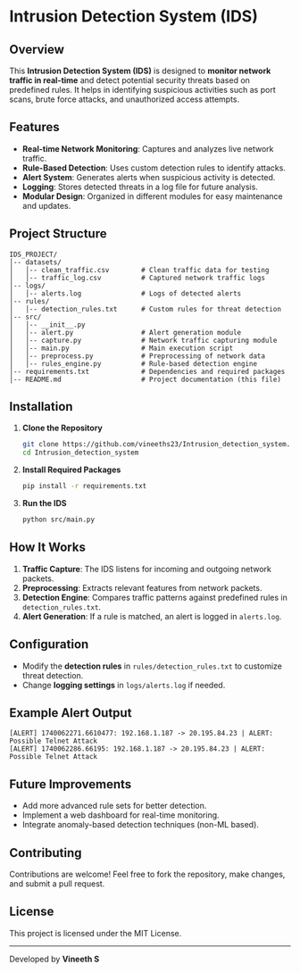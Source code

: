 # Intrusion Detection System (IDS)

## Overview
This **Intrusion Detection System (IDS)** is designed to **monitor network traffic in real-time** and detect potential security threats based on predefined rules. It helps in identifying suspicious activities such as port scans, brute force attacks, and unauthorized access attempts.

## Features
- **Real-time Network Monitoring**: Captures and analyzes live network traffic.
- **Rule-Based Detection**: Uses custom detection rules to identify attacks.
- **Alert System**: Generates alerts when suspicious activity is detected.
- **Logging**: Stores detected threats in a log file for future analysis.
- **Modular Design**: Organized in different modules for easy maintenance and updates.

## Project Structure
```
IDS_PROJECT/
│-- datasets/
│   │-- clean_traffic.csv        # Clean traffic data for testing
│   │-- traffic_log.csv          # Captured network traffic logs
│-- logs/
│   │-- alerts.log               # Logs of detected alerts
│-- rules/
│   │-- detection_rules.txt      # Custom rules for threat detection
│-- src/
│   │-- __init__.py
│   │-- alert.py                 # Alert generation module
│   │-- capture.py               # Network traffic capturing module
│   │-- main.py                  # Main execution script
│   │-- preprocess.py            # Preprocessing of network data
│   │-- rules_engine.py          # Rule-based detection engine
│-- requirements.txt             # Dependencies and required packages
│-- README.md                    # Project documentation (this file)
```

## Installation
1. **Clone the Repository**
   ```sh
   git clone https://github.com/vineeths23/Intrusion_detection_system.git
   cd Intrusion_detection_system
   ```

2. **Install Required Packages**
   ```sh
   pip install -r requirements.txt
   ```

3. **Run the IDS**
   ```sh
   python src/main.py
   ```

## How It Works
1. **Traffic Capture**: The IDS listens for incoming and outgoing network packets.
2. **Preprocessing**: Extracts relevant features from network packets.
3. **Detection Engine**: Compares traffic patterns against predefined rules in `detection_rules.txt`.
4. **Alert Generation**: If a rule is matched, an alert is logged in `alerts.log`.

## Configuration
- Modify the **detection rules** in `rules/detection_rules.txt` to customize threat detection.
- Change **logging settings** in `logs/alerts.log` if needed.

## Example Alert Output
```
[ALERT] 1740062271.6610477: 192.168.1.187 -> 20.195.84.23 | ALERT: Possible Telnet Attack
[ALERT] 1740062286.66195: 192.168.1.187 -> 20.195.84.23 | ALERT: Possible Telnet Attack
```

## Future Improvements
- Add more advanced rule sets for better detection.
- Implement a web dashboard for real-time monitoring.
- Integrate anomaly-based detection techniques (non-ML based).

## Contributing
Contributions are welcome! Feel free to fork the repository, make changes, and submit a pull request.

## License
This project is licensed under the MIT License.

---
Developed by **Vineeth S**

